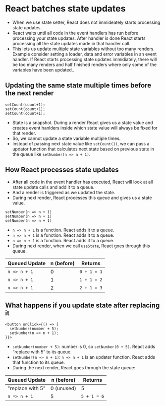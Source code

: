 # React batches state updates 

- When we use state setter, React does not immideately starts processing state updates.
- React waits until all code in the event handlers has run before processing your state updates. After handler is done React starts processing all the state updates made in that handler call.
- This lets us update multiple state variables without too many renders. Example consider setting a loader, data and error variables in an event handler. If React starts processing state updates immidiately, there will be too many renders and half finished renders where only some of the variables have been updated..


## Updating the same state multiple times before the next render 

```tsx
setCount(count+1);
setCount(count+1);
setCount(count+1);
```

- State is a snapshot. During a render React gives us a state value and creates event hanlders inside which state value will always be fixed for that render.
- So, we cannot update a state variable multiple times.
- Instead of passing next state value like `setCount(1)`, we can pass a updator function that calculates next state based on previous state in the queue like `setNumber(n => n + 1)`.


## How React processes state updates

- After all code in the event handler has executed, React will look at all state update calls and add it to a queue.
- And a render is triggered as we updated the state.
- During next render, React processes this queue and gives us a state value.

```tsx
setNumber(n => n + 1)
setNumber(n => n + 1)
setNumber(n => n + 1)
```

- `n => n + 1` is a function. React adds it to a queue.
- `n => n + 1` is a function. React adds it to a queue.
- `n => n + 1` is a function. React adds it to a queue.
- During next render, when we call `useState`, React goes through this queue.

| Queued Update   | n (before) | Returns      |
|----------------|------------|---------------|
| `n => n + 1`   | 0          | `0 + 1 = 1`   |
| `n => n + 1`   | 1          | `1 + 1 = 2`   |
| `n => n + 1`   | 2          | `2 + 1 = 3`   |


## What happens if you update state after replacing it 

```tsx
<button onClick={() => {
  setNumber(number + 5);
  setNumber(n => n + 1);
}}>

```

- `setNumber(number + 5)`: number is 0, so `setNumber(0 + 5)`. React adds “replace with 5” to its queue.
- `setNumber(n => n + 1)`: `n => n + 1` is an updater function. React adds that function to its queue.
- During the next render, React goes through the state queue:

| Queued Update     | n (before) | Returns    |
|------------------|------------|-------------|
| "replace with 5" | 0 (unused) | 5           |
| `n => n + 1`     | 5          | `5 + 1 = 6` |



